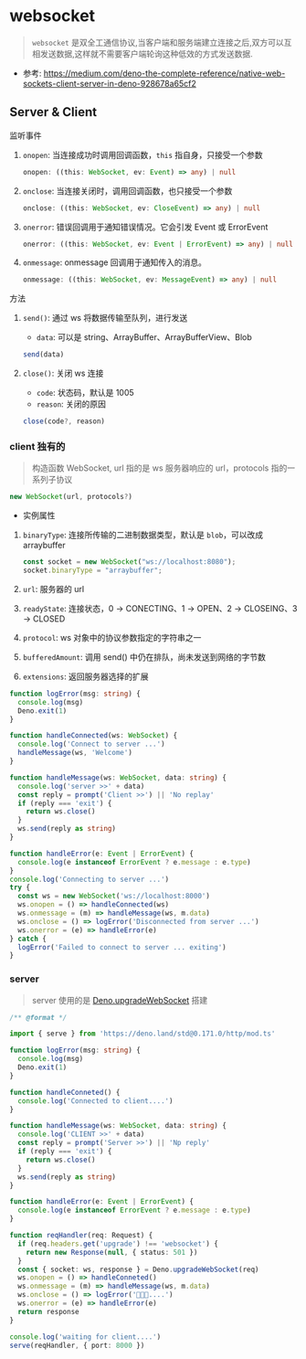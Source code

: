 # websocket

> `websocket` 是双全工通信协议,当客户端和服务端建立连接之后,双方可以互相发送数据,这样就不需要客户端轮询这种低效的方式发送数据.

* 参考: <https://medium.com/deno-the-complete-reference/native-web-sockets-client-server-in-deno-928678a65cf2>

## Server & Client

监听事件

1. `onopen`: 当连接成功时调用回调函数，`this` 指自身，只接受一个参数

   ```ts
   onopen: ((this: WebSocket, ev: Event) => any) | null
   ```

2. `onclose`: 当连接关闭时，调用回调函数，也只接受一个参数

   ```ts
   onclose: ((this: WebSocket, ev: CloseEvent) => any) | null
   ```

3. `onerror`: 错误回调用于通知错误情况。它会引发 Event 或 ErrorEvent

   ```ts
   onerror: ((this: WebSocket, ev: Event | ErrorEvent) => any) | null
   ```

4. `onmessage`: onmessage 回调用于通知传入的消息。

   ```ts
   onmessage: ((this: WebSocket, ev: MessageEvent) => any) | null
   ```

方法

1. `send()`: 通过 ws 将数据传输至队列，进行发送
   * `data`: 可以是 string、ArrayBuffer、ArrayBufferView、Blob

   ```ts
   send(data)
   ```

2. `close()`: 关闭 ws 连接
   * `code`: 状态码，默认是 1005
   * `reason`: 关闭的原因

   ```ts
   close(code?, reason)
   ```

### client 独有的

> 构造函数 WebSocket, url 指的是 ws 服务器响应的 url，protocols 指的一系列子协议

```ts
new WebSocket(url, protocols?)
```

* 实例属性

1. `binaryType`: 连接所传输的二进制数据类型，默认是 `blob`，可以改成 arraybuffer

   ```ts
   const socket = new WebSocket("ws://localhost:8080");
   socket.binaryType = "arraybuffer";
   ```

2. `url`: 服务器的 url
3. `readyState`: 连接状态，0 -> CONECTING、1 -> OPEN、2 -> CLOSEING、3 -> CLOSED
4. `protocol`: ws 对象中的协议参数指定的字符串之一
5. `bufferedAmount`: 调用 send() 中仍在排队，尚未发送到网络的字节数
6. `extensions`: 返回服务器选择的扩展

```ts
function logError(msg: string) {
  console.log(msg)
  Deno.exit(1)
}

function handleConnected(ws: WebSocket) {
  console.log('Connect to server ...')
  handleMessage(ws, 'Welcome')
}

function handleMessage(ws: WebSocket, data: string) {
  console.log('server >>' + data)
  const reply = prompt('Client >>') || 'No replay'
  if (reply === 'exit') {
    return ws.close()
  }
  ws.send(reply as string)
}

function handleError(e: Event | ErrorEvent) {
  console.log(e instanceof ErrorEvent ? e.message : e.type)
}
console.log('Connecting to server ...')
try {
  const ws = new WebSocket('ws://localhost:8000')
  ws.onopen = () => handleConnected(ws)
  ws.onmessage = (m) => handleMessage(ws, m.data)
  ws.onclose = () => logError('Disconnected from server ...')
  ws.onerror = (e) => handleError(e)
} catch {
  logError('Failed to connect to server ... exiting')
}
```

### server

> server 使用的是 [Deno.upgradeWebSocket](https://deno.land/api@v1.29.2?s=Deno.upgradeWebSocket) 搭建

```ts
/** @format */

import { serve } from 'https://deno.land/std@0.171.0/http/mod.ts'

function logError(msg: string) {
  console.log(msg)
  Deno.exit(1)
}

function handleConneted() {
  console.log('Connected to client....')
}

function handleMessage(ws: WebSocket, data: string) {
  console.log('CLIENT >>' + data)
  const reply = prompt('Server >>') || 'Np reply'
  if (reply === 'exit') {
    return ws.close()
  }
  ws.send(reply as string)
}

function handleError(e: Event | ErrorEvent) {
  console.log(e instanceof ErrorEvent ? e.message : e.type)
}

function reqHandler(req: Request) {
  if (req.headers.get('upgrade') !== 'websocket') {
    return new Response(null, { status: 501 })
  }
  const { socket: ws, response } = Deno.upgradeWebSocket(req)
  ws.onopen = () => handleConneted()
  ws.onmessage = (m) => handleMessage(ws, m.data)
  ws.onclose = () => logError('🐔🐔🐔....')
  ws.onerror = (e) => handleError(e)
  return response
}

console.log('waiting for client....')
serve(reqHandler, { port: 8000 })
```
